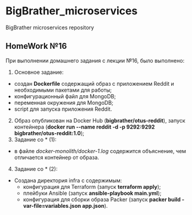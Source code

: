 # BigBrather_microservices
BigBrather microservices repository

HomeWork №16
---
При выполнении домашнего задания с лекции №16, было выполнено:
 1) Основное задание:
 - создан **Dockerfile** содержащий образ с приложением Reddit и необходимыми пакетами для работы;
 - конфигурационный файл для MongoDB;
 - переменная окружения для MongoDB;
 - script для запуска приложения Reddit.
 2) Образ опубликован на Docker Hub (**bigbrather/otus-reddit**), запуск контейнера (**docker run --name reddit -d -p 9292:9292 bigbrather/otus-reddit:1.0**);
 3) Задание со * (1):
 - в файле *docker-monolith/docker-1.log* содержится объяснение, чем отличается контейнер от образа.
 4) Задание со * (2):
 - Создана директория infra c cодержимым:
   - конфигурация для Terraform (запуск **terraform apply**);
   - плейбуки Ansible (запуск **ansible-playbook main.yml**);
   - конфигурация для сборки образа Packer (запуск **packer build -var-file=variables.json app.json**).
